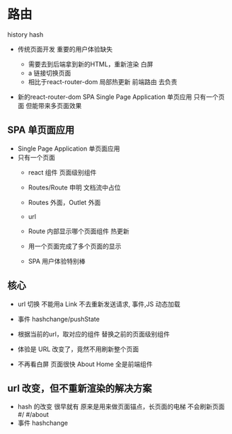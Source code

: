 # 路由

history
hash

- 传统页面开发
  重要的用户体验缺失
  - 需要去到后端拿到新的HTML，重新渲染
    白屏
  - a 链接切换页面
  - 相比于react-router-dom 局部热更新
  前端路由 去负责

- 新的react-router-dom SPA Single Page Application 单页应用
  只有一个页面 但能带来多页面效果

## SPA 单页面应用

- Single Page Application 单页面应用
- 只有一个页面
  - react 组件
    页面级别组件
  - Routes/Route 申明 文档流中占位
  - Routes 外面，Outlet 外面
  - url
  - Route 内部显示哪个页面组件
    热更新

  - 用一个页面完成了多个页面的显示
  - SPA 用户体验特别棒

## 核心

- url 切换
  不能用a
  Link
  不去重新发送请求,
  事件,JS 动态加载

- 事件 hashchange/pushState
- 根据当前的url，取对应的组件
  替换之前的页面级别组件
- 体验是
  URL 改变了，竟然不用刷新整个页面
- 不再看白屏
  页面很快
  About
  Home 全是前端组件

## url 改变，但不重新渲染的解决方案

- hash 的改变 很早就有
  原来是用来做页面锚点，长页面的电梯
  不会刷新页面
  #/
  #/about
- 事件
  hashchange
